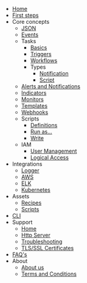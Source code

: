 - [Home](/)
- [First steps](/first-steps.md)
- Core concepts
  - [JSON](/core-concepts/json.md)
  - [Events](/core-concepts/events.md)
  - Tasks
    - [Basics](/core-concepts/tasks/)
    - [Triggers](/core-concepts/tasks/triggers.md)
    - [Workflows](/core-concepts/tasks/workflows.md)
    - Types
      - [Notification](/core-concepts/tasks/notification_type.md)
      - [Script](/core-concepts/tasks/script_type.md)
  - [Alerts and Notifications](/core-concepts/alerts-and-notifications.md)
  - [Indicators](/core-concepts/indicators.md)
  - [Monitors](/core-concepts/monitors.md)
  - [Templates](/core-concepts/templates.md)
  - [Webhooks](/core-concepts/webhooks.md)
  - Scripts
    - [Definitions](/core-concepts/scripts/)
    - [Run as...](/core-concepts/scripts/runas.md)
    - [Write](/core-concepts/scripts/write.md)
  - IAM
    - [User Management](/core-concepts/iam/user-management.md)
    - [Logical Access](/core-concepts/iam/logical_access.md)
- Integrations
  - [Logger](/integrations/logger/)
  - [AWS](/integrations/aws/)
  - [ELK](/integrations/elk/)
  - [Kubernetes](/integrations/kubernetes/)
- Assets
  - [Recipes](/assets/recipes/)
  - [Scripts](/assets/scripts/)
- [CLI](/cli.md)
- Support
  - [Home](/support/)
  - [Http Server](/support/http_server_discovery.md)
  - [Troubleshooting](/support/troubleshooting.md)
  - [TLS/SSL Certificates](/support/tls_certs.md)
- [FAQ's](/faqs_pages/)
- About
  - [About us](/about/)
  - [Terms and Conditions](/about/terms.md)
